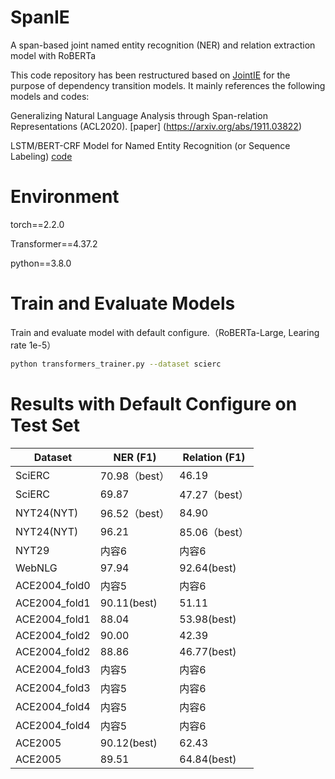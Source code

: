 # SpanIE
A span-based joint named entity recognition (NER) and relation extraction model with RoBERTa

This code repository has been restructured based on [JointIE](https://github.com/JiachengLi1995/JointIE/) for the purpose of dependency transition models. It mainly references the following models and codes:

Generalizing Natural Language Analysis through Span-relation Representations (ACL2020). [paper] (https://arxiv.org/abs/1911.03822)

LSTM/BERT-CRF Model for Named Entity Recognition (or Sequence Labeling) [code](https://github.com/allanj/pytorch_neural_crf)

# Environment
torch==2.2.0

Transformer==4.37.2

python==3.8.0

# Train and Evaluate Models

Train and evaluate model with default configure.（RoBERTa-Large, Learing rate 1e-5）


```bash
python transformers_trainer.py --dataset scierc
```

# Results with Default Configure on Test Set
| Dataset | NER (F1)	 | Relation (F1) |
|---------|---------|---------|
| SciERC   | 70.98（best）   | 46.19   |
| SciERC   | 69.87   | 47.27（best）   |
| NYT24(NYT)   | 96.52（best）   | 84.90   |
| NYT24(NYT)   | 96.21   | 85.06（best）   |
| NYT29   | 内容6   | 内容6   |
| WebNLG   | 97.94   | 92.64(best)|
| ACE2004_fold0   | 内容5   | 内容6   |
| ACE2004_fold1   | 90.11(best)   | 51.11   |
| ACE2004_fold1   | 88.04   | 53.98(best)   |
| ACE2004_fold2   | 90.00   | 42.39   |
| ACE2004_fold2   | 88.86   | 46.77(best)   |
| ACE2004_fold3   | 内容5   | 内容6   |
| ACE2004_fold3   | 内容5   | 内容6   |
| ACE2004_fold4   | 内容5   | 内容6   |
| ACE2004_fold4   | 内容5   | 内容6   |
| ACE2005   | 90.12(best)  | 62.43   |
| ACE2005   | 89.51  | 64.84(best)   |

